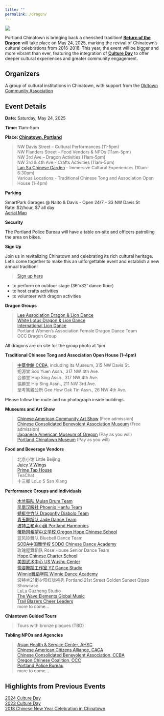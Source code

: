 ```yaml
---
title: ""
permalink: /dragon/
---
```


![](https://res.cloudinary.com/dhngj18do/image/upload/f_auto,q_auto/v1/images/chinatown/rod_header)

Portland Chinatown is bringing back a cherished tradition! **[Return of the Dragon](http://returnofdragon.com/)** will take place on May 24, 2025, marking the revival of Chinatown’s cultural celebrations from 2016-2018. This year, the event will be bigger and more vibrant than ever, featuring the integration of **[Culture Day](https://pdxchinese.org/cultureday/)** to offer deeper cultural experiences and greater community engagement.

## Organizers

A group of cultural institutions in Chinatown, with support from the [Oldtown Community Association](https://www.pdxoldtown.org/)

## Event Details

**Date:** Saturday, May 24, 2025  

**Time:** 11am–5pm  

**Place: [Chinatown, Portland](https://maps.app.goo.gl/oYEsDkcB9wd1Q2sW8)**  
>NW Davis Street – Cultural Performances (11-5pm)  
NW Flanders Street – Food Vendors & NPOs (11am-5pm)  
NW 3rd Ave – Dragon Activities (11am-5pm)  
NW 3rd & 4th Ave - Crafts Activities (11am-5pm)  
[Lan Su Chinese Garden](https://lansugarden.org/) – Immersive Cultural Experiences (10am-6:30pm)  
Various Locations - Traditional Chinese Tong and Association Open House (1-4pm)  

**Parking**

SmartPark Garages @ Naito & Davis - Open 24/7 - 33 NW Davis St  
Rate: $2/hour, $7 all day  
[Aerial Map](https://res.cloudinary.com/dhngj18do/image/upload/f_auto,q_auto/v1/images/activities/parking_map)  

**Security**

The Portland Police Bureau will have a table on-site and officers patrolling the area on bikes.

**Sign Up**

Join us in revitalizing Chinatown and celebrating its rich cultural heritage. Let’s come together to make this an unforgettable event and establish a new annual tradition!

>[Sign up here](https://docs.google.com/forms/d/e/1FAIpQLSehyOz8wdvgEOCjKjAEeEUsg-mGEAXIJa4DSkYxygMt-bmp8A/viewform?usp=header)  
- to perform on outdoor stage (36'x32' dance floor)  
- to host crafts activities  
- to volunteer with dragon activities  

**Dragon Groups**

>[Lee Association Dragon & Lion Dance](https://www.leeondong.org/)  
[White Lotus Dragon & Lion Dance](https://www.whitelotusliondance.com/)  
[International Lion Dance](https://www.facebook.com/InternationalLionDancePortland/)  
Portland Women’s Association Female Dragon Dance Team  
OCC Dragon Group  

All dragons are on site for the group photo at 1pm  

**Traditional Chinese Tong and Association Open House (1-4pm)**

>[中華會館 CCBA](https://www.oregonccba.org/), including its Museum, 315 NW Davis St.  
朔源堂 Soo Yuen Assn., 317 NW 4th Ave.  
合勝堂 Hop Sing Assn., 317 NW 4th Ave.  
協勝堂 Hip Sing Assn., 211 NW 3rd Ave.  
至考篤親公所 Gee How Oak Tin Assn., 26 NW 4th Ave.  

Please follow the route and no photograph inside buildings.

**Museums and Art Show**

>[Chinese American Community Art Show](https://pdxchinese.org/artexhibit/) (Free admission)  
[Chinese Consolidated Benevolent Association Museum](https://www.oregonccba.org/museum/story/) (Free admission)  
[Japanese American Museum of Oregon](https://jamo.org/) (Pay as you will)  
[Portland Chinatown Museum](https://www.portlandchinatownmuseum.org/) (Pay as you will)  

**Food and Beverage Vendors**

>北京小馆 Little Beijing  
[Juicy V Wings](https://www.facebook.com/juicyjvswings/)  
[Prime Tap House](https://www.primetaphouse.com/)  
TeaChat  
十三鄉 LoLo S San Xiang  

**Performance Groups and Individuals**

>[木兰鼓队 Mulan Drum Team](https://pdxchinese.org/mulandrum/)  
[凤凰汉服社 Phoenix Hanfu Team](https://pdxchinese.org/hanfu/)  
[蜻蜓空竹队 Dragonfly Diabolo Team](https://pdxchinese.org/yoyo/)  
[青玉舞蹈队 Jade Dance Team](https://pdxchinese.org/youthdance/)  
[波特兰和声小组 Portland Harmonics](https://pdxchinese.org/youthsinging/)  
[俄勒冈希望中文学校 Oregon Hope Chinese School](http://oregon-hope.org/)  
蓝风铃舞队 Bluebell Dance Team  
[SODA中国舞学校 SODO Chinese Dance Academy](https://www.sodadance.com/)  
玫瑰屋舞蹈队 Rose House Senior Dance Team  
[Hope Chinese Charter School](https://hopeccs.org/)  
[美国武术中心 US Wushu Center](https://uswushu.com/)  
[悦姿舞蹈工作室 YZ Dance Studio](https://www.yzdance.com/)  
[Winnie舞蹈学院 Winnie Dance Academy](https://www.winniechinesedance.com/)  
波特兰21街夕阳红旗袍秀 Portland 21st Street Golden Sunset Qipao Showcase  
LuLu Guzheng Studio  
[The Wave Elements Global Music](https://www.thewaveelements.org/)  
[Trail Blazers Cheer Leaders](https://www.nba.com/blazers/blazerdancers?srsltid=AfmBOorkEiJv46C-Gs41iG9MSYNlzGl44YmGEfdg4m-7iyVtnOapy4PK)  
more to come...  

**Chiantown Guided Tours**

>Tours with bronze plaques (TBD)  

**Tabling NPOs and Agencies**

>[Asian Health & Service Center, AHSC](https://ahscpdx.org/)  
[Chinese American Citizens Alliance, CACA](https://cacaportland.com/)  
[Chinese Consolidated Benevolent Association, CCBA](https://www.oregonccba.org/)  
[Oregon Chinese Coalition, OCC](https://pdxchinese.org/)  
[Portland Police Bureau](https://www.portland.gov/police)  
more to come...  

## Highlights from Previous Events

[2024 Culture Day](https://pdxchinese.org/culture_day_2024/)  
[2023 Culture Day](https://pdxchinese.org/culture_day_2023/)  
[2018 Chinese New Year Celebration in Chinatown](https://pdxchinese.org/new-year-summary-2018/)  
